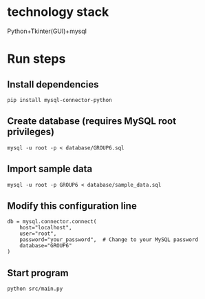 # technology stack
Python+Tkinter(GUI)+mysql

# Run steps

## Install dependencies
`pip install mysql-connector-python`

## Create database (requires MySQL root privileges)
`mysql -u root -p < database/GROUP6.sql`

## Import sample data
`mysql -u root -p GROUP6 < database/sample_data.sql`

## Modify this configuration line
```
db = mysql.connector.connect(
    host="localhost",
    user="root",
    password="your_password",  # Change to your MySQL password
    database="GROUP6"
)
```

## Start program
`python src/main.py`